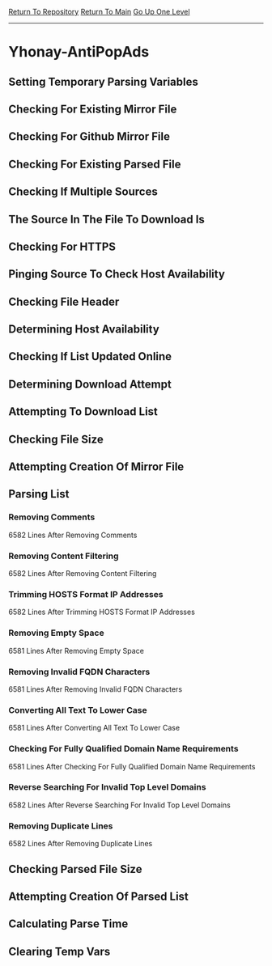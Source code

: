 [Return To Repository](https://github.com/deathbybandaid/piholeparser/)
[Return To Main](https://github.com/deathbybandaid/piholeparser/blob/master/RecentRunLogs/Mainlog.md)
[Go Up One Level](https://github.com/deathbybandaid/piholeparser/blob/master/RecentRunLogs/TopLevelScripts/30-Processing-External-Blacklists.md)
____________________________________
# Yhonay-AntiPopAds
## Setting Temporary Parsing Variables
## Checking For Existing Mirror File
## Checking For Github Mirror File
## Checking For Existing Parsed File
## Checking If Multiple Sources
## The Source In The File To Download Is
## Checking For HTTPS
## Pinging Source To Check Host Availability
## Checking File Header
## Determining Host Availability
## Checking If List Updated Online
## Determining Download Attempt
## Attempting To Download List
## Checking File Size
## Attempting Creation Of Mirror File
## Parsing List
### Removing Comments
6582 Lines After Removing Comments
### Removing Content Filtering
6582 Lines After Removing Content Filtering
### Trimming HOSTS Format IP Addresses
6582 Lines After Trimming HOSTS Format IP Addresses
### Removing Empty Space
6581 Lines After Removing Empty Space
### Removing Invalid FQDN Characters
6581 Lines After Removing Invalid FQDN Characters
### Converting All Text To Lower Case
6581 Lines After Converting All Text To Lower Case
### Checking For Fully Qualified Domain Name Requirements
6581 Lines After Checking For Fully Qualified Domain Name Requirements
### Reverse Searching For Invalid Top Level Domains
6582 Lines After Reverse Searching For Invalid Top Level Domains
### Removing Duplicate Lines
6582 Lines After Removing Duplicate Lines
## Checking Parsed File Size
## Attempting Creation Of Parsed List
## Calculating Parse Time
## Clearing Temp Vars

